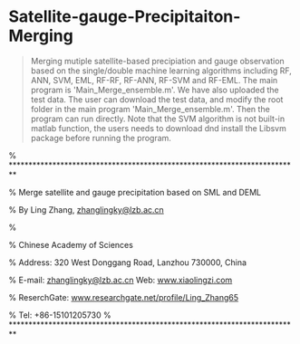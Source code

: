 # Satellite-gauge-Precipitaiton-Merging

> Merging mutiple satellite-based precipiation and gauge observation based on the single/double machine learning algorithms including RF, ANN, SVM, EML, RF-RF, RF-ANN, RF-SVM and RF-EML. The main program is 'Main_Merge_ensemble.m'. We have also uploaded the test data. The user can download the test data, and modify the root folder in the  main program 'Main_Merge_ensemble.m'. Then the program can run directly. Note that the SVM algorithm is not built-in matlab function, the users needs to download dnd install the Libsvm package before running the program. 

% *************************************************************************

%     Merge satellite and gauge precipitation based on SML and DEML 

%                   By Ling Zhang, zhanglingky@lzb.ac.cn

%

% Chinese Academy of Sciences

% Address: 320 West Donggang Road, Lanzhou 730000, China

% E-mail: zhanglingky@lzb.ac.cn  Web: www.xiaolingzi.com

% ReserchGate: www.researchgate.net/profile/Ling_Zhang65

% Tel: +86-15101205730
% *************************************************************************

